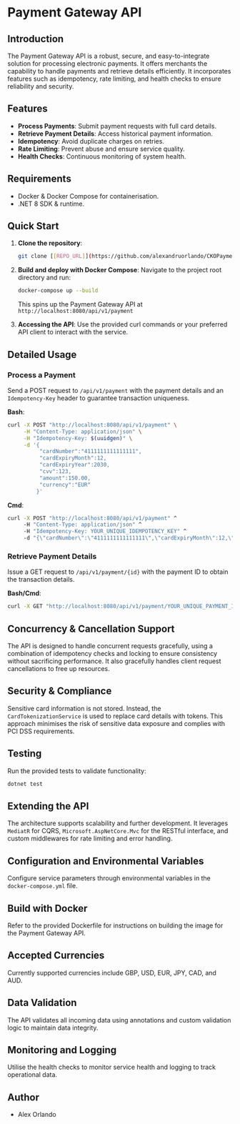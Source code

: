 # Payment Gateway API

## Introduction

The Payment Gateway API is a robust, secure, and easy-to-integrate solution for processing electronic payments. It offers merchants the capability to handle payments and retrieve details efficiently. It incorporates features such as idempotency, rate limiting, and health checks to ensure reliability and security.

## Features

- **Process Payments**: Submit payment requests with full card details.
- **Retrieve Payment Details**: Access historical payment information.
- **Idempotency**: Avoid duplicate charges on retries.
- **Rate Limiting**: Prevent abuse and ensure service quality.
- **Health Checks**: Continuous monitoring of system health.

## Requirements

- Docker & Docker Compose for containerisation.
- .NET 8 SDK & runtime.

## Quick Start

1. **Clone the repository**:
    ```bash
    git clone [[REPO_URL]](https://github.com/alexandruorlando/CKOPaymentGateway.git)
    ```

2. **Build and deploy with Docker Compose**:
   Navigate to the project root directory and run:
    ```bash
    docker-compose up --build
    ```
   This spins up the Payment Gateway API at `http://localhost:8080/api/v1/payment`

3. **Accessing the API**: Use the provided curl commands or your preferred API client to interact with the service.

## Detailed Usage

### Process a Payment

Send a POST request to `/api/v1/payment` with the payment details and an `Idempotency-Key` header to guarantee transaction uniqueness.

**Bash**:
```bash
curl -X POST "http://localhost:8080/api/v1/payment" \
     -H "Content-Type: application/json" \
     -H "Idempotency-Key: $(uuidgen)" \
     -d '{
          "cardNumber":"4111111111111111",
          "cardExpiryMonth":12,
          "cardExpiryYear":2030,
          "cvv":123,
          "amount":150.00,
          "currency":"EUR"
         }'
```

**Cmd**:
```cmd
curl -X POST "http://localhost:8080/api/v1/payment" ^
     -H "Content-Type: application/json" ^
     -H "Idempotency-Key: YOUR_UNIQUE_IDEMPOTENCY_KEY" ^
     -d "{\"cardNumber\":\"4111111111111111\",\"cardExpiryMonth\":12,\"cardExpiryYear\":2030,\"cvv\":123,\"amount\":150.00,\"currency\":\"EUR\"}"
```

### Retrieve Payment Details

Issue a GET request to `/api/v1/payment/{id}` with the payment ID to obtain the transaction details.

**Bash/Cmd**:
```bash
curl -X GET "http://localhost:8080/api/v1/payment/YOUR_UNIQUE_PAYMENT_ID"
```

## Concurrency & Cancellation Support

The API is designed to handle concurrent requests gracefully, using a combination of idempotency checks and locking to ensure consistency without sacrificing performance. It also gracefully handles client request cancellations to free up resources.

## Security & Compliance

Sensitive card information is not stored. Instead, the `CardTokenizationService` is used to replace card details with tokens. This approach minimises the risk of sensitive data exposure and complies with PCI DSS requirements.

## Testing

Run the provided tests to validate functionality:

```bash
dotnet test
```

## Extending the API

The architecture supports scalability and further development. It leverages `MediatR` for CQRS, `Microsoft.AspNetCore.Mvc` for the RESTful interface, and custom middlewares for rate limiting and error handling.

## Configuration and Environmental Variables

Configure service parameters through environmental variables in the `docker-compose.yml` file.

## Build with Docker

Refer to the provided Dockerfile for instructions on building the image for the Payment Gateway API.

## Accepted Currencies

Currently supported currencies include GBP, USD, EUR, JPY, CAD, and AUD.

## Data Validation

The API validates all incoming data using annotations and custom validation logic to maintain data integrity.

## Monitoring and Logging

Utilise the health checks to monitor service health and logging to track operational data.

## Author

- Alex Orlando
